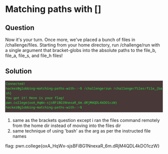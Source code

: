 # Matching paths with []
## Question
Now it's your turn. Once more, we've placed a bunch of files in /challenge/files. Starting from your home directory, run /challenge/run with a single argument that bracket-globs into the absolute paths to the file_b, file_a, file_s, and file_h files!


## Solution
![](./images/4.jpg)
1. same as the brackets question except i ran the files command remotely from the home dir instead of moving into the files dir
2. same technique of using 'bash' as the arg as per the instructed file names

flag: pwn.college{oxA_HqWx-sjsBFiBG1NnexaR_6m.dRjM4QDL4kDO1czW}
